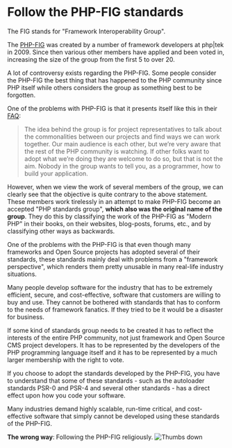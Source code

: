 # Follow the PHP-FIG standards #

The FIG stands for "Framework Interoperability Group".

The [PHP-FIG](http://www.php-fig.org/) was created by a number of framework developers at php|tek in 2009. Since then various other members have applied and been voted in, increasing the size of the group from the first 5 to over 20.

A lot of controversy exists regarding the PHP-FIG. Some people consider the PHP-FIG the best thing that has happened to the PHP community since PHP itself while others considers the group as something best to be forgotten.

One of the problems with PHP-FIG is that it presents itself like this in their [FAQ](http://www.php-fig.org/faqs/):

> The idea behind the group is for project representatives to talk about the commonalities between our projects and find ways we can work together. Our main audience is each other, but we’re very aware that the rest of the PHP community is watching. If other folks want to adopt what we’re doing they are welcome to do so, but that is not the aim. Nobody in the group wants to tell you, as a programmer, how to build your application.

However, when we view the work of several members of the group, we can clearly see that the objective is quite contrary to the above statement. These members work tirelessly in an attempt to make PHP-FIG become an accepted "PHP standards group", **which also was the original name of the group**. They do this by classifying the work of the PHP-FIG as "Modern PHP" in their books, on their websites, blog-posts, forums, etc., and by classifying other ways as backwards.

One of the problems with the PHP-FIG is that even though many frameworks and Open Source projects has adopted several of their standards, these standards mainly deal with problems from a "framework perspective", which renders them pretty unusable in many real-life industry situations.

Many people develop software for the industry that has to be extremely efficient, secure, and cost-effective, software that customers are willing to buy and use. They cannot be bothered with standards that has to conform to the needs of framework fanatics. If they tried to be it would be a disaster for business.

If some kind of standards group needs to be created it has to reflect the interests of the entire PHP community, not just framework and Open Source CMS project developers. It has to be represented by the developers of the PHP programming language itself and it has to be represented by a much larger membership with the right to vote.

If you choose to adopt the standards developed by the PHP-FIG, you have to understand that some of these standards - such as the autoloader standards PSR-0 and PSR-4 and several other standards - has a direct effect upon how you code your software.

Many industries demand highly scalable, run-time critical, and cost-effective software that simply cannot be developed using these standards of the PHP-FIG.

**The wrong way**: Following the PHP-FIG religiously. ![Thumbs down](/img/thumbs-down.png)
